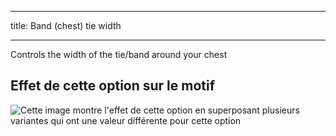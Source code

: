 ***

title: Band (chest) tie width

***

Controls the width of the tie/band around your chest

## Effet de cette option sur le motif

![Cette image montre l'effet de cette option en superposant plusieurs variantes qui ont une valeur différente pour cette option](bee_bandtiewidth_sample.svg "Effet de cette option sur le motif")

